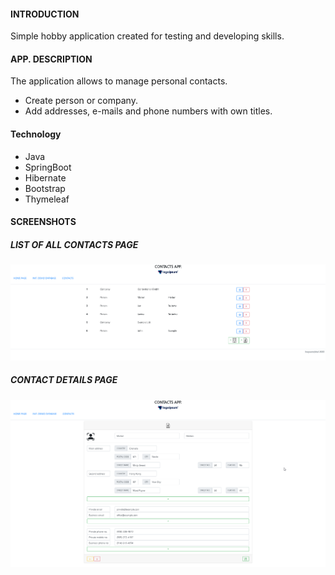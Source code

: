 #### INTRODUCTION
Simple hobby application created for testing and developing skills.

#### APP. DESCRIPTION  
The application allows to manage personal contacts. 
* Create person or company. 
* Add addresses, e-mails and phone numbers with own titles.

#### Technology
* Java
* SpringBoot
* Hibernate
* Bootstrap
* Thymeleaf

#### SCREENSHOTS

##### LIST OF ALL CONTACTS PAGE
<!--
![LIST OF ALL CONTACTS](src/main/resources/static/img/screenshots/all-page-01.png)
-->
<img src="src/main/resources/static/img/screenshots/all-page-01.png" width="1200"/>

##### CONTACT DETAILS PAGE
<!--
![LIST OF ALL CONTACTS](src/main/resources/static/img/screenshots/id-page-01.png)
-->
<img src="src/main/resources/static/img/screenshots/id-page-01.png" width="1200"/>